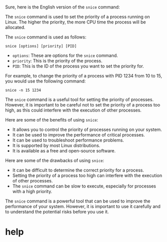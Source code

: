 # 

Sure, here is the English version of the `snice` command:

The `snice` command is used to set the priority of a process running on Linux. The higher the priority, the more CPU time the process will be allocated.

The `snice` command is used as follows:

```
snice [options] [priority] [PID]
```

* `options`: These are options for the `snice` command.
* `priority`: This is the priority of the process.
* `PID`: This is the ID of the process you want to set the priority for.

For example, to change the priority of a process with PID 1234 from 10 to 15, you would use the following command:

```
snice -n 15 1234
```

The `snice` command is a useful tool for setting the priority of processes. However, it is important to be careful not to set the priority of a process too high, as this could interfere with the execution of other processes.

Here are some of the benefits of using `snice`:

* It allows you to control the priority of processes running on your system.
* It can be used to improve the performance of critical processes.
* It can be used to troubleshoot performance problems.
* It is supported by most Linux distributions.
* It is available as a free and open-source software.

Here are some of the drawbacks of using `snice`:

* It can be difficult to determine the correct priority for a process.
* Setting the priority of a process too high can interfere with the execution of other processes.
* The `snice` command can be slow to execute, especially for processes with a high priority.

The `snice` command is a powerful tool that can be used to improve the performance of your system. However, it is important to use it carefully and to understand the potential risks before you use it.



# help 

```

```
